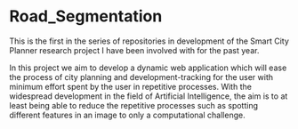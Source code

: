 # Road_Segmentation
This is the first in the series of repositories in development of the Smart City
Planner research project I have been involved with for the past year.

In this project we aim to develop a dynamic web application which will ease the
process of city planning and development-tracking for the user with minimum
effort spent by the user in repetitive processes. With the widespread development
in the field of Artificial Intelligence, the aim is to at least being able to
reduce the repetitive processes such as spotting different features in an image
to only a computational challenge.
